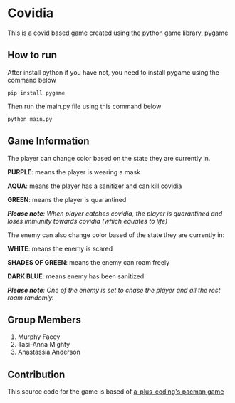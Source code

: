 # Covidia

This is a covid based game created using the python game library, pygame

## How to run 

After install python if you have not, you need to install pygame using the command below
```
pip install pygame
```

Then run the main.py file using this command below
```
python main.py
```

## Game Information

The player can change color based on the state they are currently in.

**PURPLE**: means the player is wearing a mask

**AQUA**: means the player has a sanitizer and can kill covidia

**GREEN**: means the player is quarantined

_**Please note**: When player catches covidia, the player is quarantined and loses immunity towards covidia (which equates to life)_

The enemy can also change color based of the state they are currently in:

**WHITE**: means the enemy is scared

**SHADES OF GREEN**: means the enemy can roam freely

**DARK BLUE**: means enemy has been sanitized

_**Please note**: One of the enemy is set to chase the player and all the rest roam randomly._

## Group Members

1. Murphy Facey
2. Tasi-Anna Mighty
3. Anastassia Anderson

## Contribution

This source code for the game is based of [a-plus-coding's pacman game](https://github.com/a-plus-coding/pacman-with-python)
